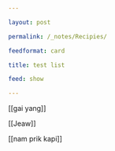 ```yaml
---

layout: post

permalink: /_notes/Recipies/

feedformat: card

title: test list

feed: show

---
```


[[gai yang]]

[[Jeaw]]

[[nam prik kapi]]





